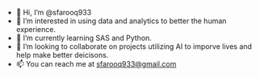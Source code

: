 - 👋 Hi, I’m @sfarooq933
- 👀 I’m interested in using data and analytics to better the human experience.
- 🌱 I’m currently learning SAS and Python.
- 💞️ I’m looking to collaborate on projects utilizing AI to imporve lives and help make better deicisons. 
- 📫 You can reach me at sfarooq933@gmail.com

<!---
sfarooq933/sfarooq933 is a ✨ special ✨ repository because its `README.md` (this file) appears on your GitHub profile.
You can click the Preview link to take a look at your changes.
--->
